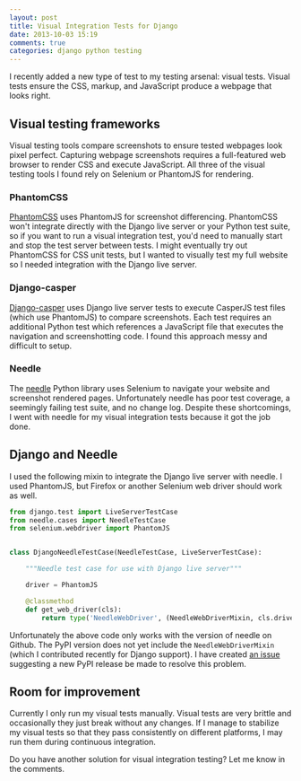```yaml
---
layout: post
title: Visual Integration Tests for Django
date: 2013-10-03 15:19
comments: true
categories: django python testing
---
```


I recently added a new type of test to my testing arsenal: visual tests.  Visual tests ensure the CSS, markup, and JavaScript produce a webpage that looks right.


## Visual testing frameworks

Visual testing tools compare screenshots to ensure tested webpages look pixel perfect.  Capturing webpage screenshots requires a full-featured web browser to render CSS and execute JavaScript.  All three of the visual testing tools I found rely on Selenium or PhantomJS for rendering.

### PhantomCSS

[PhantomCSS][] uses PhantomJS for screenshot differencing.  PhantomCSS won't integrate directly with the Django live server or your Python test suite, so if you want to run a visual integration test, you'd need to manually start and stop the test server between tests.  I might eventually try out PhantomCSS for CSS unit tests, but I wanted to visually test my full website so I needed integration with the Django live server.

### Django-casper

[Django-casper][] uses Django live server tests to execute CasperJS test files (which use PhantomJS) to compare screenshots.  Each test requires an additional Python test which references a JavaScript file that executes the navigation and screenshotting code.  I found this approach messy and difficult to setup.

### Needle

The [needle][] Python library uses Selenium to navigate your website and screenshot rendered pages.  Unfortunately needle has poor test coverage, a seemingly failing test suite, and no change log.  Despite these shortcomings, I went with needle for my visual integration tests because it got the job done.


## Django and Needle

I used the following mixin to integrate the Django live server with needle.  I used PhantomJS, but Firefox or another Selenium web driver should work as well.

```python
from django.test import LiveServerTestCase
from needle.cases import NeedleTestCase
from selenium.webdriver import PhantomJS


class DjangoNeedleTestCase(NeedleTestCase, LiveServerTestCase):

    """Needle test case for use with Django live server"""

    driver = PhantomJS

    @classmethod
    def get_web_driver(cls):
        return type('NeedleWebDriver', (NeedleWebDriverMixin, cls.driver), {})()
```

Unfortunately the above code only works with the version of needle on Github.  The PyPI version does not yet include the `NeedleWebDriverMixin` (which I contributed recently for Django support).  I have created [an issue][PyPI issue] suggesting a new PyPI release be made to resolve this problem.


## Room for improvement

Currently I only run my visual tests manually.  Visual tests are very brittle and occasionally they just break without any changes.  If I manage to stabilize my visual tests so that they pass consistently on different platforms, I may run them during continuous integration.

Do you have another solution for visual integration testing?  Let me know in the comments.

[PhantomCSS]: https://github.com/Huddle/PhantomCSS
[django-casper]: https://github.com/dobarkod/django-casper
[needle]: https://github.com/bfirsh/needle
[pypi issue]: https://github.com/bfirsh/needle/issues/13
